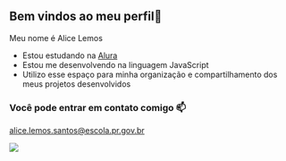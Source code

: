 ## Bem vindos ao meu perfil💙

Meu nome é Alice Lemos

- Estou estudando na [Alura](https://www.alura.com.br)
- Estou me desenvolvendo na linguagem JavaScript
- Utilizo esse espaço para minha organização e compartilhamento dos meus projetos desenvolvidos

### Você pode entrar em contato comigo 📫

alice.lemos.santos@escola.pr.gov.br

![](https://media1.tenor.com/m/jvsVBSMabc4AAAAC/rose-cat-give-give-rose-to-cat.gif)
